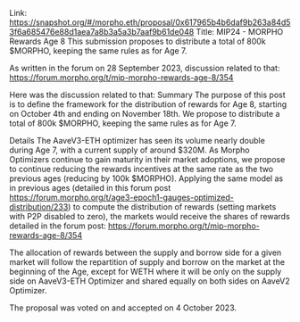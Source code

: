 Link: https://snapshot.org/#/morpho.eth/proposal/0x617965b4b6daf9b263a84d53f6a685476e88d1aea7a8b3a5a3b7aaf9b61de048
Title: MIP24 - MORPHO Rewards Age 8
This submission proposes to distribute a total of 800k $MORPHO, keeping the same rules as for Age 7.

As written in the forum on 28 September 2023, discussion related to that: https://forum.morpho.org/t/mip-morpho-rewards-age-8/354

Here was the discussion related to that:
Summary
The purpose of this post is to define the framework for the distribution of rewards for Age 8, starting on October 4th and ending on November 18th. We propose to distribute a total of 800k $MORPHO, keeping the same rules as for Age 7.

Details
The AaveV3-ETH optimizer has seen its volume nearly double during Age 7, with a current supply of around $320M.
As Morpho Optimizers continue to gain maturity in their market adoptions, we propose to continue reducing the rewards incentives at the same rate as the two previous ages (reducing by 100k $MORPHO).
Applying the same model as in previous ages (detailed in this forum post https://forum.morpho.org/t/age3-epoch1-gauges-optimized-distribution/233) to compute the distribution of rewards (setting markets with P2P disabled to zero), the markets would receive the shares of rewards detailed in the forum post: https://forum.morpho.org/t/mip-morpho-rewards-age-8/354

The allocation of rewards between the supply and borrow side for a given market will follow the repartition of supply and borrow on the market at the beginning of the Age, except for WETH where it will be only on the supply side on AaveV3-ETH Optimizer and shared equally on both sides on AaveV2 Optimizer.

The proposal was voted on and accepted on 4 October 2023.
